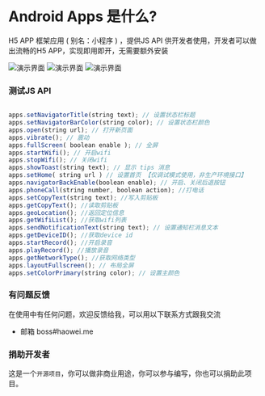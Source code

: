 Android Apps 是什么?
====================
H5 APP 框架应用 ( 别名：小程序 ) ，提供JS API 供开发者使用，开发者可以做出流畅的H5 APP，实现即用即开，无需要额外安装

![演示界面](https://github.com/haowei4032/apps/raw/master/preview/1797827030.jpg)
![演示界面](https://github.com/haowei4032/apps/raw/master/preview/728371208.jpg)
![演示界面](https://github.com/haowei4032/apps/raw/master/preview/664023026.jpg)

### 测试JS API
```javascript

apps.setNavigatorTitle(string text); // 设置状态栏标题
apps.setNavigatorBarColor(string color); // 设置状态栏颜色
apps.open(string url); // 打开新页面
apps.vibrate(); // 震动
apps.fullScreen( boolean enable ); // 全屏
apps.startWifi(); // 开启wifi
apps.stopWifi(); // 关闭wifi
apps.showToast(string text); // 显示 tips 消息
apps.setHome( string url ) // 设置首页 【仅调试模式使用，非生产环境接口】
apps.navigatorBackEnable(boolean enable); // 开启、关闭后退按钮
apps.phoneCall(string number, boolean action); //打电话
apps.setCopyText(string text); //写入剪贴板
apps.getCopyText(); //读取剪贴板
apps.geoLocation(); //返回定位信息
apps.getWifiList(); //获取wifi列表
apps.sendNotificationText(string text); // 设置通知栏消息文本
apps.getDeviceID(); //获取device id
apps.startRecord(); //开启录音
apps.playRecord(); //播放录音
apps.getNetworkType(); //获取网络类型
apps.layoutFullscreen(); // 布局全屏
apps.setColorPrimary(string color); // 设置主颜色
```

### 有问题反馈
在使用中有任何问题，欢迎反馈给我，可以用以下联系方式跟我交流

* 邮箱 boss#haowei.me

### 捐助开发者
这是一个`开源项目`，你可以做非商业用途，你可以参与编写，你也可以捐助此项目。
